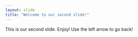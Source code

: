```yaml
---
layout: slide
title: "Welcome to our second slide!"
---
```

This is our second slide. Enjoy!
Use the left arrow to go back!
